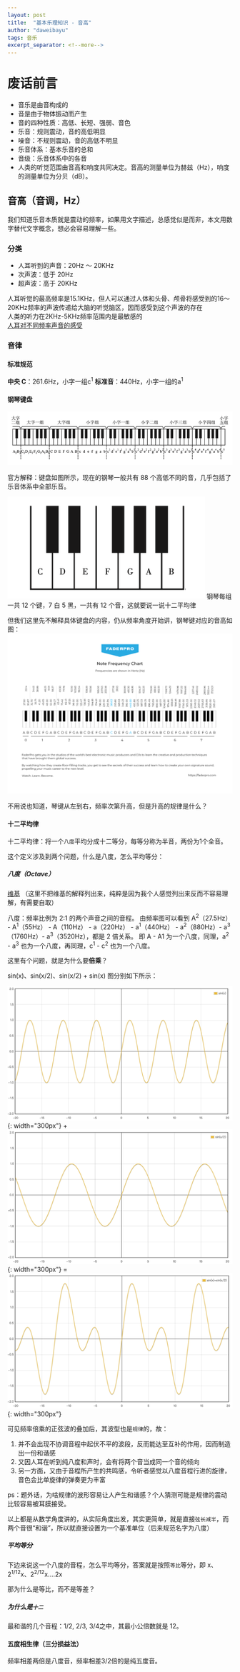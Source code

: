 ```yaml
---
layout: post
title:  "基本乐理知识 - 音高"
author: "daweibayu"
tags: 音乐
excerpt_separator: <!--more-->
---
```


<!--more-->

# 废话前言

* 音乐是由音构成的
* 音是由于物体振动而产生
* 音的四种性质：高低、长短、强弱、音色
* 乐音：规则震动，音的高低明显
* 噪音：不规则震动，音的高低不明显
* 乐音体系：基本乐音的总和
* 音级：乐音体系中的各音
* 人类的听觉范围由音高和响度共同决定。音高的测量单位为赫兹（Hz），响度的测量单位为分贝（dB）。

## 音高（音调，Hz）

我们知道乐音本质就是震动的频率，如果用文字描述，总感觉似是而非，本文用数字替代文字概念，想必会容易理解一些。

### 分类

* 人耳听到的声音：20Hz ～ 20KHz
* 次声波：低于 20Hz
* 超声波：高于 20KHz

人耳听觉的最高频率是15.1KHz，但人可以通过人体和头骨、颅骨将感受到的16～20KHz频率的声波传递给大脑的听觉脑区，因而感受到这个声波的存在  
人类的听力在2KHz-5KHz频率范围内是最敏感的  
[人耳对不同频率声音的感受](https://www.sohu.com/a/163662360_703372)

### 音律

#### 标准规范

**中央 C**：261.6Hz，小字一组c<sup>1</sup>
**标准音**：440Hz，小字一组的a<sup>1</sup>

#### 钢琴键盘

![钢琴键盘](/assets/images/piano_keys.png)

官方解释：键盘如图所示，现在的钢琴一般共有 88 个高低不同的音，几乎包括了乐音体系中全部乐音。

![Alt text](../assets/images/piano_unit_group.png)
钢琴每组一共 12 个键，7 白 5 黑，一共有 12 个音，这就要说一说十二平均律

但我们这里先不解释具体键盘的内容，仍从频率角度开始讲，钢琴键对应的音高如图：
![音高](../assets/images/faderpro-note-frequency-chart-1100x786.png)

不用说也知道，琴键从左到右，频率次第升高，但是升高的规律是什么？

#### 十二平均律

十二平均律：将一个`八度`平均分成十二等分，每等分称为半音，两份为1个全音。

这个定义涉及到两个问题，什么是八度，怎么平均等分：

##### 八度（Octave）

[维基](https://zh.wikipedia.org/zh-hans/%E5%85%AB%E5%BA%A6) （这里不把维基的解释列出来，纯粹是因为我个人感觉列出来反而不容易理解，有需要自取）

八度：频率比例为 2:1 的两个声音之间的音程。
由频率图可以看到 A<sup>2</sup>（27.5Hz） - A<sup>1</sup>（55Hz） - A（110Hz） - a（220Hz） - a<sup>1</sup>（440Hz） - a<sup>2</sup>（880Hz）- a<sup>3</sup>（1760Hz）- a<sup>3</sup>（3520Hz），都是 2 倍关系。
即 A - A1 为一个八度，同理，a<sup>2</sup> - a<sup>3</sup> 也为一个八度，再同理，c<sup>1</sup> - c<sup>2</sup> 也为一个八度。

这里有个问题，就是为什么要**倍乘**？

sin(x)、sin(x/2)、sin(x/2) + sin(x)  图分别如下所示：

![sinx](../assets/images/sinx.png){: width="300px"} + ![sinx2](../assets/images/sinx2.png){: width="300px"}  = ![叠加](../assets/images/sinxpxinx2.png){: width="300px"}

可见频率倍乘的正弦波的叠加后，其波型也是`规律`的，故：

1. 并不会出现不协调音程中起伏不平的波段，反而能达至互补的作用，因而制造出一份和谐感  
2. 又因人耳在听到纯八度和声时，会有将两个音当成同一个音的倾向  
3. 另一方面，又由于音程所产生的共鸣感，令听者感觉以八度音程行进的旋律，音色会比单旋律的弹奏更为丰富

ps：题外话，为啥规律的波形容易让人产生和谐感？个人猜测可能是规律的震动比较容易被耳膜接受。

以上都是从数学角度讲的，从实际角度出发，其实更简单，就是直接`弦长减半`，而两个音很“和谐”，所以就直接设置为一个基准单位（后来规范名字为八度）

##### 平均等分

下边来说这一个八度的音程，怎么平均等分，答案就是按照`等比`等分，即 x、2<sup>1/12</sup>x、2<sup>2/12</sup>x....2x

那为什么是等比，而不是等差？

##### 为什么是`十二`
最和谐的几个音程：1/2, 2/3, 3/4之中，其最小公倍数就是 12。



#### 五度相生律（三分损益法）

频率相差两倍是八度音，频率相差3/2倍的是纯五度音。